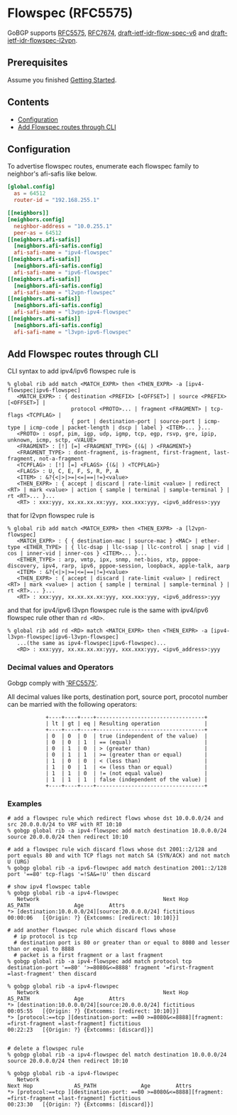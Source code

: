 # Flowspec (RFC5575)

GoBGP supports [RFC5575](https://tools.ietf.org/html/rfc5575),
[RFC7674](https://tools.ietf.org/html/rfc7674), 
[draft-ietf-idr-flow-spec-v6](https://tools.ietf.org/html/draft-ietf-idr-flow-spec-v6)
and [draft-ietf-idr-flowspec-l2vpn](https://tools.ietf.org/html/draft-ietf-idr-flowspec-l2vpn).

## Prerequisites

Assume you finished [Getting Started](https://github.com/osrg/gobgp/blob/master/docs/sources/getting-started.md).

## Contents
- [Configuration](#section0)
- [Add Flowspec routes through CLI](#section1)

## <a name="section0"> Configuration

To advertise flowspec routes, enumerate each flowspec family to neighbor's
afi-safis like below.

```toml
[global.config]
  as = 64512
  router-id = "192.168.255.1"

[[neighbors]]
[neighbors.config]
  neighbor-address = "10.0.255.1"
  peer-as = 64512
[[neighbors.afi-safis]]
  [neighbors.afi-safis.config]
  afi-safi-name = "ipv4-flowspec"
[[neighbors.afi-safis]]
  [neighbors.afi-safis.config]
  afi-safi-name = "ipv6-flowspec"
[[neighbors.afi-safis]]
  [neighbors.afi-safis.config]
  afi-safi-name = "l2vpn-flowspec"
[[neighbors.afi-safis]]
  [neighbors.afi-safis.config]
  afi-safi-name = "l3vpn-ipv4-flowspec"
[[neighbors.afi-safis]]
  [neighbors.afi-safis.config]
  afi-safi-name = "l3vpn-ipv6-flowspec"
```

## <a name="section1"> Add Flowspec routes through CLI

CLI syntax to add ipv4/ipv6 flowspec rule is

```shell
% global rib add match <MATCH_EXPR> then <THEN_EXPR> -a [ipv4-flowspec|ipv6-flowspec]
   <MATCH_EXPR> : { destination <PREFIX> [<OFFSET>] | source <PREFIX> [<OFFSET>] |
                    protocol <PROTO>... | fragment <FRAGMENT> | tcp-flags <TCPFLAG> |
                    { port | destination-port | source-port | icmp-type | icmp-code | packet-length | dscp | label } <ITEM>... }...
   <PROTO> : ospf, pim, igp, udp, igmp, tcp, egp, rsvp, gre, ipip, unknown, icmp, sctp, <VALUE>
   <FRAGMENT> : [!] [=] <FRAGMENT_TYPE> {(&| ) <FRAGMENT>}
   <FRAGMENT_TYPE> : dont-fragment, is-fragment, first-fragment, last-fragment, not-a-fragment
   <TCPFLAG> : [!] [=] <FLAGS> {(&| ) <TCPFLAG>}
   <FLAGS> : U, C, E, F, S, R, P, A
   <ITEM> : &?{<|>|>=|<=|==|!=}<value>
   <THEN_EXPR> : { accept | discard | rate-limit <value> | redirect <RT> | mark <value> | action { sample | terminal | sample-terminal } | rt <RT>... }...
   <RT> : xxx:yyy, xx.xx.xx.xx:yyy, xxx.xxx:yyy, <ipv6_address>:yyy
```

that for l2vpn flowspec rule is

``` shell
% global rib add match <MATCH_EXPR> then <THEN_EXPR> -a [l2vpn-flowspec]
   <MATCH_EXPR> : { { destination-mac | source-mac } <MAC> | ether-type <ETHER_TYPE> | { llc-dsap | llc-ssap | llc-control | snap | vid | cos | inner-vid | inner-cos } <ITEM>... }...
   <ETHER_TYPE> : arp, vmtp, ipx, snmp, net-bios, xtp, pppoe-discovery, ipv4, rarp, ipv6, pppoe-session, loopback, apple-talk, aarp
   <ITEM> : &?{<|>|>=|<=|==|!=}<value>
   <THEN_EXPR> : { accept | discard | rate-limit <value> | redirect <RT> | mark <value> | action { sample | terminal | sample-terminal } | rt <RT>... }...
   <RT> : xxx:yyy, xx.xx.xx.xx:yyy, xxx.xxx:yyy, <ipv6_address>:yyy
```

and that for ipv4/ipv6 l3vpn flowspec rule is the same with ipv4/ipv6 flowspec rule other than `rd <RD>`.

``` shell
% global rib add rd <RD> match <MATCH_EXPR> then <THEN_EXPR> -a [ipv4-l3vpn-flowspec|ipv6-l3vpn-flowspec]
   ...(the same as ipv4-flowspec|ipv6-flowspec)...
   <RD> : xxx:yyy, xx.xx.xx.xx:yyy, xxx.xxx:yyy, <ipv6_address>:yyy
```


### Decimal values and Operators

Gobgp comply with ['RFC5575'](https://tools.ietf.org/html/rfc5575).

All decimal values like ports, destination port, source port, procotol number can be married with the following operators:
```
            +----+----+----+----------------------------------+
            | lt | gt | eq | Resulting operation              |
            +----+----+----+----------------------------------+
            | 0  | 0  | 0  | true (independent of the value)  |
            | 0  | 0  | 1  | == (equal)                       |
            | 0  | 1  | 0  | > (greater than)                 |
            | 0  | 1  | 1  | >= (greater than or equal)       |
            | 1  | 0  | 0  | < (less than)                    |
            | 1  | 0  | 1  | <= (less than or equal)          |
            | 1  | 1  | 0  | != (not equal value)             |
            | 1  | 1  | 1  | false (independent of the value) |
            +----+----+----+----------------------------------+
```
### Examples

```shell
# add a flowspec rule which redirect flows whose dst 10.0.0.0/24 and src 20.0.0.0/24 to VRF with RT 10:10
% gobgp global rib -a ipv4-flowspec add match destination 10.0.0.0/24 source 20.0.0.0/24 then redirect 10:10

# add a flowspec rule wich discard flows whose dst 2001::2/128 and port equals 80 and with TCP flags not match SA (SYN/ACK) and not match U (URG)
% gobgp global rib -a ipv6-flowspec add match destination 2001::2/128 port '==80' tcp-flags '=!SA&=!U' then discard

# show ipv4 flowspec table
% gobgp global rib -a ipv4-flowspec
   Network                                       Next Hop             AS_PATH              Age        Attrs
*> [destination:10.0.0.0/24][source:20.0.0.0/24] fictitious                                00:00:06   [{Origin: ?} {Extcomms: [redirect: 10:10]}]

# add another flowspec rule which discard flows whose
  # ip protocol is tcp
  # destination port is 80 or greater than or equal to 8080 and lesser than or equal to 8888
  # packet is a first fragment or a last fragment
% gobgp global rib -a ipv4-flowspec add match protocol tcp destination-port '==80' '>=8080&<=8888' fragment '=first-fragment =last-fragment' then discard

% gobgp global rib -a ipv4-flowspec
   Network                                       Next Hop             AS_PATH              Age        Attrs
*> [destination:10.0.0.0/24][source:20.0.0.0/24] fictitious                                00:05:55   [{Origin: ?} {Extcomms: [redirect: 10:10]}]
*> [protocol:==tcp ][destination-port: ==80 >=8080&<=8888][fragment: =first-fragment =last-fragment] fictitious                                00:22:23   [{Origin: ?} {Extcomms: [discard]}]


# delete a flowspec rule
% gobgp global rib -a ipv4-flowspec del match destination 10.0.0.0/24 source 20.0.0.0/24 then redirect 10:10

% gobgp global rib -a ipv4-flowspec
   Network                                                                                           Next Hop             AS_PATH              Age        Attrs
*> [protocol:==tcp ][destination-port: ==80 >=8080&<=8888][fragment: =first-fragment =last-fragment] fictitious                                00:23:30   [{Origin: ?} {Extcomms: [discard]}]

```
